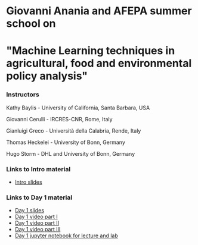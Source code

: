 # Giovanni Anania and AFEPA summer school on 
# "Machine Learning techniques in agricultural, food and environmental policy analysis"
### Instructors 
Kathy Baylis - University of California, Santa Barbara, USA

Giovanni Cerulli - IRCRES-CNR, Rome, Italy

Gianluigi Greco - Università della Calabria, Rende, Italy

Thomas Heckelei - University of Bonn, Germany

Hugo Storm - DHL and University of Bonn, Germany

### Links to Intro material

- [Intro slides](https://docs.google.com/presentation/d/1Fln8pB8ml-yPhRrQAEcarbtiMeuNEwt_mZZLsE_77WY/edit?usp=sharing)

### Links to Day 1 material 

- [Day 1 slides](https://docs.google.com/presentation/d/15Y6nCi04PtstcEYfCIfUaSPZ7Q6boClVDlqK_OEgnUg/edit?usp=sharing)
- [Day 1 video part I](https://youtu.be/0dJmWUDkzNY)
- [Day 1 video part II](https://youtu.be/_kFbZaCVNlc)
- [Day 1 video part III](https://youtu.be/6KofZlteszw)
- [Day 1 jupyter notebook for lecture and lab](https://github.com/heckelei/Anania_AFEPA_summer_school/blob/master/Calabria_Day1.ipynb)
